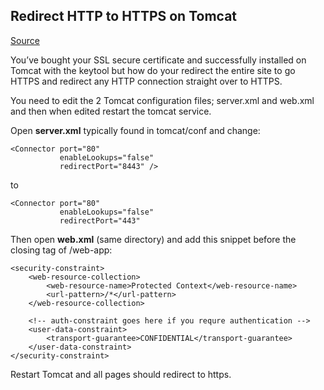 ## Redirect HTTP to HTTPS on Tomcat ##

[Source](http://www.coolestguidesontheplanet.com/redirecting-http-https-tomcat/)

You’ve bought your SSL secure certificate and successfully installed on Tomcat with the keytool but how do your redirect the entire site to go HTTPS and redirect any HTTP connection straight over to HTTPS.

You need to edit the 2 Tomcat configuration files; server.xml and web.xml and then when edited restart the tomcat service.

Open **server.xml** typically found in tomcat/conf and change:

~~~~
<Connector port="80"
           enableLookups="false"
           redirectPort="8443" />
~~~~
 
to

~~~~
<Connector port="80"
           enableLookups="false"
           redirectPort="443"
~~~~
 
Then open **web.xml** (same directory) and add this snippet before the closing tag of /web-app:

~~~~
<security-constraint>
    <web-resource-collection>
        <web-resource-name>Protected Context</web-resource-name>
        <url-pattern>/*</url-pattern>
    </web-resource-collection>
    
    <!-- auth-constraint goes here if you requre authentication -->
    <user-data-constraint>
        <transport-guarantee>CONFIDENTIAL</transport-guarantee>
    </user-data-constraint>
</security-constraint>
 ~~~~
 
Restart Tomcat and all pages should redirect to https.